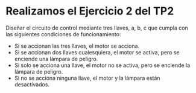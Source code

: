 # Realizamos el Ejercicio 2 del TP2

Diseñar el circuito de control mediante tres llaves, a, b, c que cumpla con las
siguientes condiciones de funcionamiento:
* Si se accionan las tres llaves, el motor se acciona.
* Si se accionan dos llaves cualesquiera, el motor se activa, pero se enciende una lámpara de peligro.
* Si solo se acciona una llave, el motor no se activa, pero se enciende la lámpara de peligro.
* Si no se acciona ninguna llave, el motor y la lámpara están desactivados.
